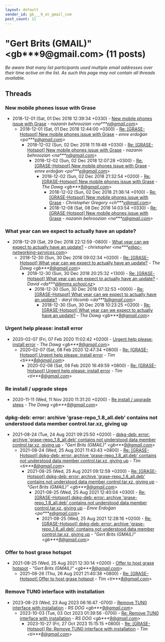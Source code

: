 ```yaml
---
layout: default
sender_id: gb___9_at_gmail_com
post_count: 11
---
```


# "Gert Brits (GMAIL)" <gb***9<span>@</span>gmail.com> (11 posts)

_Be aware that many list participants used multiple email addresses over their time active on the list. As such this page may not contain all threads available._

## Threads

### New mobile phones issue with Grase
+ 2018-12-01 (Sat, 01 Dec 2018 12:39:34 +0330) - [New mobile phones issue with Grase](/archive/2018/12/d2fe2a1298f7fc72b72e606abaf33af22be8e0b6da64bb66cffc77cfe118b69e) - _nazanin behroozian \<na***n@gmail.com\>_
  + 2018-12-01 (Sat, 01 Dec 2018 12:44:00 +0300) - [Re: [GRASE-Hotspot] New mobile phones issue with Grase](/archive/2018/12/15f167928d33cf58abf5e15749bb5aadd196cbc37ec47b77c60ab150c5816b26) - _emre erdoğan \<po***e@gmail.com\>_
    + 2018-12-02 (Sun, 02 Dec 2018 11:19:48 +0330) - [Re: [GRASE-Hotspot] New mobile phones issue with Grase](/archive/2018/12/b4c064eb7c62314cfb64b95b8efa503370662698202d8ad360a284c1f63bf506) - _nazanin behroozian \<na***n@gmail.com\>_
      + 2018-12-02 (Sun, 02 Dec 2018 12:07:28 +0300) - [Re: [GRASE-Hotspot] New mobile phones issue with Grase](/archive/2018/12/f67a9368da60e5e32e67a82c1f239d4ef746c04600761f745d7987941678fc86) - _emre erdoğan \<po***e@gmail.com\>_
        + 2018-12-02 (Sun, 02 Dec 2018 21:32:54 +0200) - [Re: [GRASE-Hotspot] New mobile phones issue with Grase](/archive/2018/12/b9cec56be54a20cce3bc4c7173fd486123b36b4ed93f1e9b0a667c7b751b11b2) - _The Dawg \<gb***9@gmail.com\>_
          + 2018-12-02 (Sun, 02 Dec 2018 21:36:14 +0100) - [Re: [GRASE-Hotspot] New mobile phones issue with Grase](/archive/2018/12/ba8475c2f6117990ca646afc374471fc40a10ad703a5a9523ee6e7d36062520e) - _Christopher Gregory \<ch***y@mail.com\>_
          + 2018-12-08 (Sat, 08 Dec 2018 14:03:54 +0330) - [Re: [GRASE-Hotspot] New mobile phones issue with Grase](/archive/2018/12/d0ed8c9c093426a6070056f7d60dea7c420907e2451cb87945e6474cd35d2c77) - _nazanin behroozian \<na***n@gmail.com\>_

### What year can we expect to actually have an update?
+ 2018-12-29 (Sat, 29 Dec 2018 22:12:59 -0800) - [What year can we expect to actually have an update?](/archive/2018/12/d122903beb1114b080aa26cc2644b4b092a8a774204fa403280680ed79c928e4) - _christopher \<me***e@pc-networking-services.com\>_
  + 2018-12-30 (Sun, 30 Dec 2018 09:02:34 +0200) - [Re: [GRASE-Hotspot] What year can we expect to actually have an update?](/archive/2018/12/a9e3a823038355a9781fb2df4a59e3af00e3690cafa2219a12bf419e7e51d14a) - _The Dawg \<gb***9@gmail.com\>_
    + 2018-12-30 (Sun, 30 Dec 2018 20:25:32 +1300) - [Re: [GRASE-Hotspot] What year can we expect to actually have an update?](/archive/2018/12/7326054a3483289655554c5fe9fcc9e95924f51e7a15e3d583caa6599b7dd1b9) - _David \<da***d@mms.school.nz\>_
      + 2018-12-30 (Sun, 30 Dec 2018 07:32:53 +0000) - [Re: [GRASE-Hotspot] What year can we expect to actually have an update?](/archive/2018/12/191016a4f29781c48de18838428e1c57ecce98940c045c827d2dd2ce327568d1) - _daryl titcomb \<da***b@gmail.com\>_
        + 2018-12-30 (Sun, 30 Dec 2018 10:23:25 +0200) - [Re: [GRASE-Hotspot] What year can we expect to actually have an update?](/archive/2018/12/da55fb72fe3488114012fa07e0995fe147b831f3144fda3cdfa549f14cfa6563) - _The Dawg \<gb***9@gmail.com\>_

### Urgent help please: install error
+ 2020-02-07 (Fri, 07 Feb 2020 11:02:42 +0200) - [Urgent help please: install error](/archive/2020/02/19efc0ef4190e00b38e7b94a421af4c9178d9a89d90461c791fe251ee32953fe) - _The Dawg \<gb***9@gmail.com\>_
  + 2020-02-07 (Sat, 08 Feb 2020 12:47:34 +0800) - [Re: [GRASE-Hotspot] Urgent help please: install error](/archive/2020/02/8b711450f292a08498eed189837ad73e34f0d0d9c65f07e83565a36e772ecfb1) - _Tim \<ti***8@gmail.com\>_
    + 2020-02-08 (Sat, 08 Feb 2020 16:49:59 +0800) - [Re: [GRASE-Hotspot] Urgent help please: install error](/archive/2020/02/597b8dda123de5f6c7a906bd2b9132e8602cb2d4aa2a4165436fed2a29e2ecd7) - _Tim \<ti***8@gmail.com\>_

### Re install / upgrade steps
+ 2020-11-11 (Wed, 11 Nov 2020 11:31:20 +0200) - [Re install / upgrade steps](/archive/2020/11/289f16d5d6a394ba615bd9b75bc165dfa7e4f30ecf1743530dd9ee35535344ee) - _The Dawg \<gb***9@gmail.com\>_

### dpkg-deb: error: archive 'grase-repo_1.8_all.deb' contains not understood data member control.tar.xz, giving up
+ 2021-08-24 (Tue, 24 Aug 2021 09:25:50 +0200) - [dpkg-deb: error: archive 'grase-repo_1.8_all.deb' contains not understood data member control.tar.xz, giving up](/archive/2021/08/463bac45e0b6473c5629903a58b6516b44d3b7893789211d06900569c28c2b10) - _"Gert Brits (GMAIL)" \<gb***9@gmail.com\>_
  + 2021-08-24 (Wed, 25 Aug 2021 11:43:43 +0800) - [Re: [GRASE-Hotspot] dpkg-deb: error: archive 'grase-repo_1.8_all.deb' contains not understood data member control.tar.xz, giving up](/archive/2021/08/cdbb2a7b1be75f60d590a2c6d56fa688dd82b984e05bf8debead4b509c1dada0) - _Tim \<ti***8@gmail.com\>_
    + 2021-08-25 (Wed, 25 Aug 2021 09:12:59 +0200) - [Re: [GRASE-Hotspot] dpkg-deb: error: archive 'grase-repo_1.8_all.deb' contains not understood data member control.tar.xz, giving up](/archive/2021/08/11184f878f911b827070fcd38efbd203a9fbf6658f5f40418f3c71469f7fd6a5) - _"Gert Brits (GMAIL)" \<gb***9@gmail.com\>_
      + 2021-08-25 (Wed, 25 Aug 2021 12:40:04 +0300) - [Re: [GRASE-Hotspot] dpkg-deb: error: archive 'grase-repo_1.8_all.deb' contains not understood data member control.tar.xz, giving up](/archive/2021/08/de9f3dfe51a8c7582bf52150380511bc5ac8a66547e347bd65c7b4b92a345bf1) - _Emre Erdoğan \<po***e@gmail.com\>_
        + 2021-08-25 (Wed, 25 Aug 2021 12:28:16 +0200) - [Re: [GRASE-Hotspot] dpkg-deb: error: archive 'grase-repo_1.8_all.deb' contains not understood data member control.tar.xz, giving up](/archive/2021/08/f9406f2ae7659cfe4201b2110a33febde3a66b700be292635de91f901c9afde2) - _"Gert Brits (GMAIL)" \<gb***9@gmail.com\>_

### Offer to host grase hotspot
+ 2021-08-25 (Wed, 25 Aug 2021 12:30:14 +0200) - [Offer to host grase hotspot](/archive/2021/08/56485fe4cd21225d4df5c10b1f47be745bf761f11777011f7f513230963a2c22) - _"Gert Brits (GMAIL)" \<gb***9@gmail.com\>_
  + 2021-08-26 (Thu, 26 Aug 2021 21:40:38 +0800) - [Re: [GRASE-Hotspot] Offer to host grase hotspot](/archive/2021/08/7c474a2ef1cb4fb9f9028dc983adf271e511be1516c647a0e8d2af3b5a3cf63f) - _Tim \<ti***8@gmail.com\>_

### Remove TUN0 interface with installation
+ 2023-08-23 (Wed, 23 Aug 2023 06:16:47 -0700) - [Remove TUN0 interface with installation](/archive/2023/08/90299f16c1336da3d45d457f4f83526dc589f3042a5555804d5eabcd4d0f97e3) - _RS DOG \<gb***9@gmail.com\>_
  + 2023-10-03 (Tue, 03 Oct 2023 01:39:56 -0700) - [Re: Remove TUN0 interface with installation](/archive/2023/10/6563e4bc19bdb3a71a45dc91a423efa560ca70e0abf24781a1a0010bc4f4798d) - _RS DOG \<gb***9@gmail.com\>_
    + 2023-10-27 (Fri, 27 Oct 2023 15:15:15 +0800) - [Re: [GRASE-Hotspot] Re: Remove TUN0 interface with installation](/archive/2023/10/a2e10a174b4aa4d00ea3b09174fb2518b9aeb6ad9269f9f98dbfabef09976efc) - _Tim \<ti***8@gmail.com\>_

